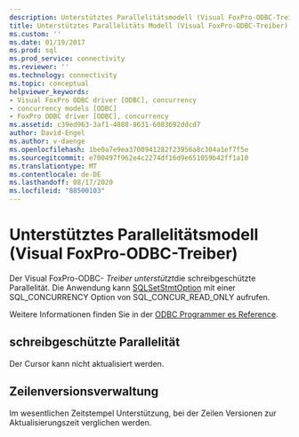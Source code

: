 ```yaml
---
description: Unterstütztes Parallelitätsmodell (Visual FoxPro-ODBC-Treiber)
title: Unterstütztes Parallelitäts Modell (Visual FoxPro-ODBC-Treiber) | Microsoft-Dokumentation
ms.custom: ''
ms.date: 01/19/2017
ms.prod: sql
ms.prod_service: connectivity
ms.reviewer: ''
ms.technology: connectivity
ms.topic: conceptual
helpviewer_keywords:
- Visual FoxPro ODBC driver [ODBC], concurrency
- concurrency models [ODBC]
- FoxPro ODBC driver [ODBC], concurrency
ms.assetid: c39ed963-3af1-4888-8631-6083692ddcd7
author: David-Engel
ms.author: v-daenge
ms.openlocfilehash: 1be0a7e9ea3700941282f23956a8c304a1ef7f5e
ms.sourcegitcommit: e700497f962e4c2274df16d9e651059b42ff1a10
ms.translationtype: MT
ms.contentlocale: de-DE
ms.lasthandoff: 08/17/2020
ms.locfileid: "88500103"
---
```

# <a name="supported-concurrency-model-visual-foxpro-odbc-driver"></a>Unterstütztes Parallelitätsmodell (Visual FoxPro-ODBC-Treiber)
Der Visual FoxPro-ODBC- *Treiber unterstützt*die schreibgeschützte Parallelität. Die Anwendung kann [SQLSetStmtOption](../../odbc/microsoft/sqlsetstmtoption-visual-foxpro-odbc-driver.md) mit einer SQL_CONCURRENCY Option von SQL_CONCUR_READ_ONLY aufrufen.  
  
 Weitere Informationen finden Sie in der [ODBC Programmer es Reference](../../odbc/reference/odbc-programmer-s-reference.md).  
  
## <a name="read-only-concurrency"></a>schreibgeschützte Parallelität  
 Der Cursor kann nicht aktualisiert werden.  
  
## <a name="row-versioning"></a>Zeilenversionsverwaltung  
 Im wesentlichen Zeitstempel Unterstützung, bei der Zeilen Versionen zur Aktualisierungszeit verglichen werden.
